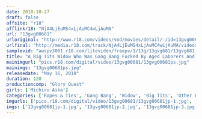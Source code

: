 ```yaml
---
date: 2018-10-27
draft: false
affsite: "r18"
afflinkr18: "NjA4LjEuMS4xLjAuMC4wLjAuMA"
url: "13gvg00681"
urloriginal: "http://www.r18.com/videos/vod/movies/detail/-/id=13gvg00681"
urlfinal: "http://media.r18.com/track/NjA4LjEuMS4xLjAuMC4wLjAuMA/videos/vod/movies/detail/-/id=13gvg00681"
samplevid: "awspv3001.r18.com/litevideo/freepv/1/13g/13gvg681/13gvg681_dmb_w.mp4"
title: "A Big Tits Widow Who Was Gang Bang Fucked By Aged Laborers And Turned Into A Sex Slave Michiru Manaka"
mainimgurl: "pics.r18.com/digital/video/13gvg00681/13gvg00681ps.jpg"
mainimgs: "13gvg00681ps.jpg"
releasedate: "May 16, 2018"
duration: 120
productioncomp: "Glory Quest"
girls: ['Michiru Aika']
categories: ['Ropes & Ties', 'Gang Bang', 'Widow', 'Big Tits', 'Other Fetishes', 'Featured Actress', 'Training', 'Confinement', 'Hi-Def']
imgurls: ['pics.r18.com/digital/video/13gvg00681/13gvg00681jp-1.jpg', 'pics.r18.com/digital/video/13gvg00681/13gvg00681jp-2.jpg', 'pics.r18.com/digital/video/13gvg00681/13gvg00681jp-3.jpg', 'pics.r18.com/digital/video/13gvg00681/13gvg00681jp-4.jpg', 'pics.r18.com/digital/video/13gvg00681/13gvg00681jp-5.jpg', 'pics.r18.com/digital/video/13gvg00681/13gvg00681jp-6.jpg', 'pics.r18.com/digital/video/13gvg00681/13gvg00681jp-7.jpg', 'pics.r18.com/digital/video/13gvg00681/13gvg00681jp-8.jpg', 'pics.r18.com/digital/video/13gvg00681/13gvg00681jp-9.jpg', 'pics.r18.com/digital/video/13gvg00681/13gvg00681jp-10.jpg', 'pics.r18.com/digital/video/13gvg00681/13gvg00681jp-11.jpg', 'pics.r18.com/digital/video/13gvg00681/13gvg00681jp-12.jpg', 'pics.r18.com/digital/video/13gvg00681/13gvg00681jp-13.jpg', 'pics.r18.com/digital/video/13gvg00681/13gvg00681jp-14.jpg', 'pics.r18.com/digital/video/13gvg00681/13gvg00681jp-15.jpg', 'pics.r18.com/digital/video/13gvg00681/13gvg00681jp-16.jpg', 'pics.r18.com/digital/video/13gvg00681/13gvg00681jp-17.jpg', 'pics.r18.com/digital/video/13gvg00681/13gvg00681jp-18.jpg', 'pics.r18.com/digital/video/13gvg00681/13gvg00681jp-19.jpg', 'pics.r18.com/digital/video/13gvg00681/13gvg00681jp-20.jpg']
imgs: ['13gvg00681jp-1.jpg', '13gvg00681jp-2.jpg', '13gvg00681jp-3.jpg', '13gvg00681jp-4.jpg', '13gvg00681jp-5.jpg', '13gvg00681jp-6.jpg', '13gvg00681jp-7.jpg', '13gvg00681jp-8.jpg', '13gvg00681jp-9.jpg', '13gvg00681jp-10.jpg', '13gvg00681jp-11.jpg', '13gvg00681jp-12.jpg', '13gvg00681jp-13.jpg', '13gvg00681jp-14.jpg', '13gvg00681jp-15.jpg', '13gvg00681jp-16.jpg', '13gvg00681jp-17.jpg', '13gvg00681jp-18.jpg', '13gvg00681jp-19.jpg', '13gvg00681jp-20.jpg']
---
```

